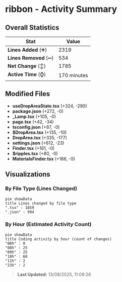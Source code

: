 # ribbon - Activity Summary 

## Overall Statistics

| Stat                   | Value                                                             |
| ---------------------- | ----------------------------------------------------------------- |
| **Lines Added** (➕)   | 2319                                          |
| **Lines Removed** (➖) | 534                                        |
| **Net Change** (↕)    | 1785                |
| **Active Time** (⌚)   | 170 minutes |


## Modified Files
- **useDropAreaState.tsx** (+324, -290)
- **package.json** (+272, -0)
- **_Lamp.tsx** (+105, -0)
- **page.tsx** (+42, -34)
- **tsconfig.json** (+87, -0)
- **$DropArea.tsx** (+135, -10)
- **DropArea.tsx** (+335, -177)
- **settings.json** (+612, -23)
- **Finder.tsx** (+161, -0)
- **$ripples.tsx** (+80, -0)
- **MaterialsFinder.tsx** (+166, -0)

## Visualizations

### By File Type (Lines Changed)

```mermaid
pie showData
title Lines changed by file type
".tsx" : 1859
".json" : 994
```

### By Hour (Estimated Activity Count)

```mermaid
pie showData
title Coding activity by hour (count of changes)
"00h" : 8
"08h" : 25
"09h" : 25
"10h" : 68
"11h" : 2
"23h" : 2
```


> **Last Updated:** 13/08/2025, 11:09:26